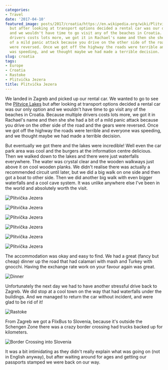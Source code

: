 ```yaml
---
categories:
- Travel
date: '2017-04-10'
featured_image: posts/2017/croatia/https://en.wikipedia.org/wiki/Plitvice_Lakes_National_Park)
  but after looking at transport options decided a rental car was our only option
  and we wouldn't have time to go visit any of the beaches in Croatia. Because multiple
  drivers costs lots more, we got it in Rachael's name and then she she had a bit
  of a mild panic attack because you drive on the other side of the road and the gears
  were reversed. Once we got off the highway the roads were terrible and everyone
  was speeding, and we thought maybe we had made a terrible decision.
slug: croatia
tags:
- Europe
- Croatia
- Rastoke
- Plitvička Jezera
title: Plitvička Jezera
---
```


We landed in Zagreb and picked up our rental car. We wanted to go to see the [Plitvice Lakes](https://en.wikipedia.org/wiki/Plitvice_Lakes_National_Park) but after looking at transport options decided a rental car was our only option and we wouldn't have time to go visit any of the beaches in Croatia. Because multiple drivers costs lots more, we got it in Rachael's name and then she she had a bit of a mild panic attack because you drive on the other side of the road and the gears were reversed. Once we got off the highway the roads were terrible and everyone was speeding, and we thought maybe we had made a terrible decision.

But eventually we got there and the lakes were incredible! Well even the car park area was cool and the burgers at the information centre delicious.
Then we walked down to the lakes and there were just waterfalls everywhere. The water was crystal clear and the wooden walkways just above it on cool wooden planks. We didn't realise there was actually a recommended circuit until later, but we did a big walk on one side and then got a boat to other side. Then we did another big walk with even bigger waterfalls and a cool cave system. It was unlike anywhere else I've been in the world and absolutely worth the visit.

![](lake1.jpg "Plitvička Jezera")

![](lake2.jpg "Plitvička Jezera")

![](lake3.jpg "Plitvička Jezera")

![](lake4.jpg "Plitvička Jezera")

![](lake5.jpg "Plitvička Jezera")

![](lake6.jpg "Plitvička Jezera")

The accommodation was okay and easy to find. We had a great (fancy but cheap) dinner up the road that had calamari with mash and Turkey with gnocchi. Having the exchange rate work on your favour again was great.

![](dinner.jpg "Dinner")

Unfortunately the next day we had to have another stressful drive back to Zagreb. We did stop at a cool town on the way that had waterfalls under the buildings. And we managed to return the car without incident, and were glad to be rid of it!

![](Rastoke.jpg "Rastoke")

From Zagreb we got a FlixBus to Slovenia, because it's outside the Schengen Zone there was a crazy border crossing had trucks backed up for kilometers.

![](bordercrossing.jpg "Border Crossing into Slovenia")

It was a bit intimidating as they didn't really explain what was going on (not in English anyway), but after waiting around for ages and getting our passports stamped we were back on our way.
